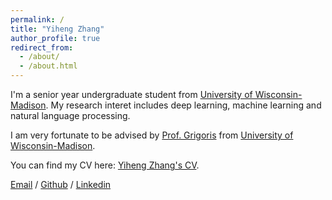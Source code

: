 ```yaml
---
permalink: /
title: "Yiheng Zhang"
author_profile: true
redirect_from: 
  - /about/
  - /about.html
---
```


I'm a senior year undergraduate student from [University of Wisconsin-Madison](https://www.wisc.edu/). My research interet includes deep learning, machine learning and natural language processing.

I am very fortunate to be advised by [Prof. Grigoris](https://grigorisg9gr.github.io/) from [University of Wisconsin-Madison](https://www.wisc.edu/).

You can find my CV here: [Yiheng Zhang's CV](../file/resume.pdf).

[Email](mailto:zhang2968@wisc.edu) / [Github](https://github.com/Yiheng0824) / [Linkedin](https://www.linkedin.com/in/yiheng-zhang-4a7023329/)

